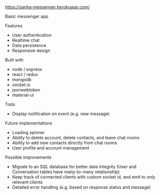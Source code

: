 https://sanha-messenger.herokuapp.com/

Basic messenger app

Features
- User authentication
- Realtime chat
- Data persistence
- Responsive design

Built with
- node / express
- react / redux
- mongodb
- socket.io
- jsonwebtoken
- material-ui

Todo
- Display notification on event (e.g. new message)

Future implementations
- Loading spinner
- Ability to delete account, delete contacts, and leave chat rooms
- Ability to add new contacts directly from chat rooms
- User profile and account management

Possible improvements
- Migrate to an SQL database for better data integrity (User and Conversation tables have many-to-many relationship)
- Keep track of connected clients with custom socket id, and emit to only relevant clients
- Detailed error handling (e.g. based on response status and message)
